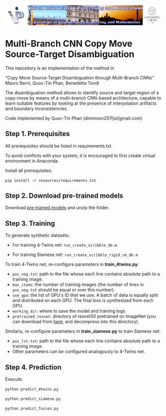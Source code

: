 ![Image](./resources/vippdiism.png)

# Multi-Branch CNN Copy Move Source-Target Disambiguation

This repository is an implementation of the method in 

"Copy Move Source-Target Disambiguation through Multi-Branch CNNs" 
Mauro Barni, Quoc-Tin Phan, Benedetta Tondi

The disambiguation method allows to identify source and target region of a copy-move by means of a multi-branch 
CNN-based architecture, capable to learn suitable features by looking at the presence of interpolation  artifacts 
and boundary inconsistencies.

Code implemented by Quoc-Tin Phan (dimmoon2511[at]gmail.com)


## Step 1. Prerequisites

All prerequisites should be listed in requirements.txt.

To avoid conflicts with your system, it is encouraged to first create virtual environment in Anaconda.

Install all prerequisites:

```pip install -r resources/requirements.txt```

## Step 2. Download pre-trained models

Download [pre-trained models](https://drive.google.com/open?id=1uSauSkfwJeumk73VoCsF9Em9KPvMEHas)
and unzip the folder.

## Step 3. Training

To generate synthetic datasets:

* For training 4-Twins net: ```run_create_scribble_db.m```.

* For training Siamese net: ```run_create_scribble_rigid_cm_db.m```

To train 4-Twins net, re-configure parameters in **train\_4twins.py**:

* ```pos_neg.txt```: path to the file whose each line contains absolute path to a training image.
* ```max_items```: the number of training images (the number of lines in ```pos_neg.txt``` should be equal or over this number).
* ```use_gpu```: the list of GPU's ID that we use. A batch of data is equally split and distributed on each GPU. The final loss is synthesized from each GPU.
* ```working_dir```: where to save the model and training logs.
* ```pretrained_resnet```: directory of resnet50 pretrained on ImageNet (you can download from [here](http://download.tensorflow.org/models/resnet_v2_50_2017_04_14.tar.gz), and decompress into this directory).

Similarly, re-configure parameters in **train\_siamese.py** to train Siamese net:

* ```pos_lst.txt```: path to the file whose each line contains absolute path to a training image. 
* Other parameters can be configured analogously to 4-Twins net.

## Step 4. Prediction

Execute:

```python predict_4twins.py```

```python predict_siamese.py```

```python predict_fusion.py```

